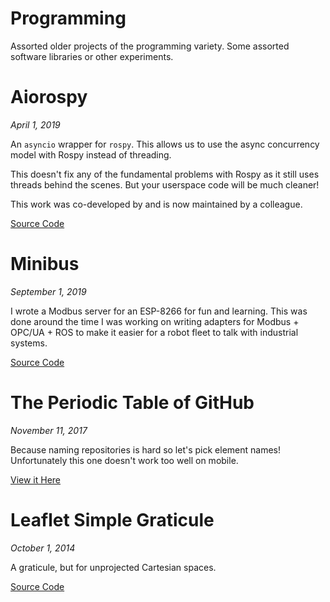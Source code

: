 # Programming

Assorted older projects of the programming variety. Some assorted software libraries or other experiments.


# Aiorospy
*April 1, 2019*

An `asyncio` wrapper for `rospy`.  This allows us to use the async concurrency model with Rospy instead of threading.

This doesn't fix any of the fundamental problems with Rospy as it still uses threads behind the scenes. But your userspace code will be much cleaner!

This work was co-developed by and is now maintained by a colleague.

[Source Code](https://github.com/locusrobotics/aiorospy)


# Minibus
*September 1, 2019*

I wrote a Modbus server for an ESP-8266 for fun and learning. This was done around the time I was working on writing adapters for Modbus + OPC/UA + ROS to make it easier for a robot fleet to talk with industrial systems.

[Source Code](https://github.com/ablakey/minibus)


# The Periodic Table of GitHub
*November 11, 2017*

Because naming repositories is hard so let's pick element names! Unfortunately this one doesn't work too well on mobile.

[View it Here](https://ablakey.github.io/periodic/index.html)


# Leaflet Simple Graticule
*October 1, 2014*

A graticule, but for unprojected Cartesian spaces.

[Source Code](https://github.com/ablakey/Leaflet.SimpleGraticule)

